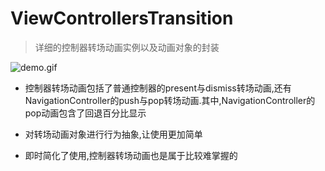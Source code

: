 # ViewControllersTransition

> 详细的控制器转场动画实例以及动画对象的封装

![demo.gif](http://images0.cnblogs.com/blog2015/607542/201507/212015599744388.gif)

* 控制器转场动画包括了普通控制器的present与dismiss转场动画,还有NavigationController的push与pop转场动画.其中,NavigationController的pop动画包含了回退百分比显示

* 对转场动画对象进行行为抽象,让使用更加简单

* 即时简化了使用,控制器转场动画也是属于比较难掌握的

